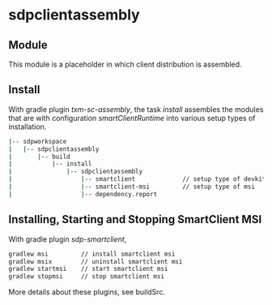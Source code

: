 # sdpclientassembly

## Module
 
This module is a placeholder in which client distribution is assembled.

## Install

With gradle plugin *txm-sc-assembly*, the task *install* assembles the
modules that are with configuration *smartClientRuntime* into various
setup types of installation.

```bash
|-- sdpworkspace
|   |-- sdpclientassembly
|       |-- build
|           |-- install
|               |-- sdpclientassembly
|                   |-- smartclient             // setup type of devkit    
|                   |-- smartclient-msi         // setup type of msi
|                   |-- dependency.report   
```

## Installing, Starting and Stopping SmartClient MSI
 
With gradle plugin *sdp-smartclient*,
```bash
gradlew msi         // install smartclient msi
gradlew msix        // uninstall smartclient msi
gradlew startmsi    // start smartclient msi
gradlew stopmsi     // stop smartclient msi
```

More details about these plugins, see buildSrc.